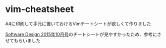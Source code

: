# vim-cheatsheet

A4に印刷して手元に置いておけるVimチートシートが欲しくて作りました

[Software Design 2015年10月号](https://gihyo.jp/magazine/SD/archive/2015/201510/support)のチートシートが見やすかったため、参考にさせてもらいました

